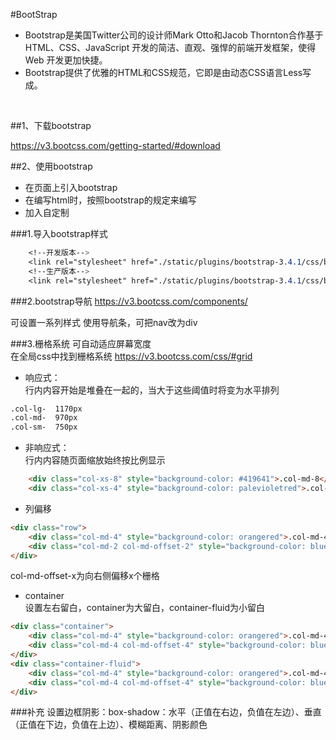 #BootStrap

- Bootstrap是美国Twitter公司的设计师Mark Otto和Jacob Thornton合作基于HTML、CSS、JavaScript 开发的简洁、直观、强悍的前端开发框架，使得 Web 开发更加快捷。
- Bootstrap提供了优雅的HTML和CSS规范，它即是由动态CSS语言Less写成。
<br>

##1、下载bootstrap

https://v3.bootcss.com/getting-started/#download

##2、使用bootstrap

- 在页面上引入bootstrap
- 在编写html时，按照bootstrap的规定来编写
- 加入自定制

###1.导入bootstrap样式
```css
    <!--开发版本-->
    <link rel="stylesheet" href="./static/plugins/bootstrap-3.4.1/css/bootstrap.css">
    <!--生产版本-->
    <link rel="stylesheet" href="./static/plugins/bootstrap-3.4.1/css/bootstrap.min.css">
```

###2.bootstrap导航
https://v3.bootcss.com/components/

可设置一系列样式
使用导航条，可把nav改为div

###3.栅格系统
可自动适应屏幕宽度<br>
在全局css中找到栅格系统
https://v3.bootcss.com/css/#grid
- 响应式：
<br>行内内容开始是堆叠在一起的，当大于这些阈值时将变为水平排列
```html
.col-lg-  1170px
.col-md-  970px
.col-sm-  750px
```
- 非响应式：
<br>行内内容随页面缩放始终按比例显示
```html
    <div class="col-xs-8" style="background-color: #419641">.col-md-8</div>
    <div class="col-xs-4" style="background-color: palevioletred">.col-md-4</div>
```

- 列偏移
```html
<div class="row">
    <div class="col-md-4" style="background-color: orangered">.col-md-4</div>
    <div class="col-md-2 col-md-offset-2" style="background-color: blue">.col-md-4 .col-md-offset-4</div>
</div>
```
col-md-offset-x为向右侧偏移x个栅格

- container
<br>设置左右留白，container为大留白，container-fluid为小留白
```html
<div class="container">
    <div class="col-md-4" style="background-color: orangered">.col-md-4</div>
    <div class="col-md-4 col-md-offset-4" style="background-color: blue">.col-md-4 .col-md-offset-4</div>
</div>
<div class="container-fluid">
    <div class="col-md-4" style="background-color: orangered">.col-md-4</div>
    <div class="col-md-4 col-md-offset-4" style="background-color: blue">.col-md-4 .col-md-offset-4</div>
</div>
```

###补充
设置边框阴影：box-shadow：水平（正值在右边，负值在左边）、垂直（正值在下边，负值在上边）、模糊距离、阴影颜色





